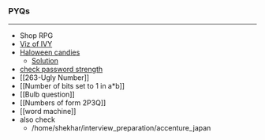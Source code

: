 ### PYQs
---
- Shop RPG
- [Viz of IVY](https://leetcode.com/discuss/interview-question/1524613/accenture-japan-oa-question)
- [Haloween candies](https://leetcode.com/discuss/interview-question/384262/airbnb-oa-2019-candy)
	- [Solution](https://leetcode.com/discuss/interview-question/1604721/Airbnb-or-OA-2021-or-Halloween-Candy)
- [check password strength](https://www.geeksforgeeks.org/program-check-strength-password/)
- [[263-Ugly Number]]
- [[Number of bits set to 1 in a*b]]
- [[Bulb question]]
- [[Numbers of form 2P3Q]]
- [[word machine]]
- also check 
	- /home/shekhar/interview_preparation/accenture_japan